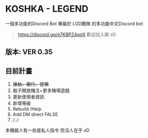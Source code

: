 # KOSHKA - LEGEND
一個多功能的Discord Bot
專屬於 LGD戰隊 的多功能中文Discord bot
> https://discord.gg/e7KBPZ4qqX
歡迎加入歐 xD

## 版本: VER 0.35
## 目前計畫
1. ~~搶劫、銀行、提領~~
2. 骰子開放賭注+更多賭場遊戲
3. 更新使用者資訊
4. 新增等級
5. Rebuild /Help
7. Add DM direct FALSE
8. /../

本機器人有一些是私人指令
但沒人在乎 xD
